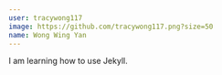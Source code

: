 ```yaml
---
user: tracywong117
image: https://github.com/tracywong117.png?size=50
name: Wong Wing Yan
---
```


I am learning how to use Jekyll.

